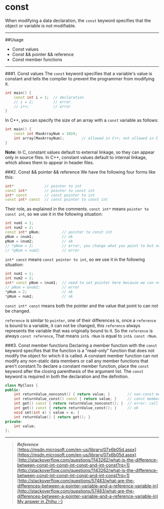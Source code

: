 const
=====
  When modifying a data declaration, the `const` keyword specifies that the object or variable is not modifiable.
___
##Usage
* Const values
* Const && pointer && reference
* Const member functions

___
###1. Const values
  The `const` keyword specifies that a variable's value is constant and tells the compiler to prevent the programmer from modifying it.<br>
```c++
int main() {
    const int i = 1;  // declaration
    // i = 2;         // error
    // i++;           // error
}
```
   In C++, you can specify the size of an array with a `const` variable as follows:<br>
```c++
int main() {
    const int MaxArrayNum = 1024;
    int array[MaxArrayNum];        // allowed in C++; not allowed in C  
}
```
  **Note:** In C, constant values default to external linkage, so they can appear only in source files. In C++, constant values default to internal linkage, which allows them to appear in header files.<br>
  
###2. Const && pointer && reference
  We have the following four forms like this:
```c++
int*              // pointer to int
const int*        // pointer to const int
int* const        // const pointer to int
const int* const  // const pointer to const int
```
  Their role, as explained in the comments. `const int*` means `pointer to const int`, so we use it in the following situation:
```c++
int num1 = 1;
int num2 = 2;
const int* pNum;          // pointer to const int
pNum = &num1;             // ok
pNum = &num2;             // ok
// *pNum = 2;             // error, you change what you point to but not the value that you point to
// *pNum = num2;          // error
```
  `int* const` means `const pointer to int`, so we use it in the following situation:
```c++
int num1 = 1;
int num2 = 2;
int* const pNum = &num1;  // need to set pointer here because we can not change it later
// pNum = &num2;          // error
*pNum = 2;                // ok
*pNum = num2;             // ok
```
  `const int* const` means both the pointer and the value that point to can not be changed.<br>
  
  `reference` is similar to `pointer`, one of their differences is, once a `reference` is bound to a variable, it can not be changed, this `reference` always represents the variable that was originally bound to it. So the `reference` is always `const reference`, That means `int& rNum` is equal to `int& const rNum`.
  
###3. Const member functions
Declaring a member function with the `const` keyword specifies that the function is a "read-only" function that does not modify the object for which it is called. A constant member function can not modify any non-static data members or call any member functions that aren't constant.To declare a constant member function, place the `const` keyword after the closing parenthesis of the argument list. The `const` keyword is required in both the declaration and the definition.<br>
```c++
class MyClass {
public:
    int returnValue_nonconst() { return value; }        // non-const member function
    int returnValue_const() const { return value; }     // const member function
    int get() const { return returnValue_nonconst(); }  // error: call non-const member function
    int get() const { return returnValue_const(); }     // ok
    void set(int x) { value = x; }
    int returnValue() { return get(); }
private:
    int value;
};
```
___
>***Reference***<br>
[https://msdn.microsoft.com/en-us/library/07x6b05d.aspx](https://msdn.microsoft.com/en-us/library/07x6b05d.aspx)<br>
[http://stackoverflow.com/questions/1143262/what-is-the-difference-between-const-int-const-int-const-and-int-const?rq=1](http://stackoverflow.com/questions/1143262/what-is-the-difference-between-const-int-const-int-const-and-int-const?rq=1)<br>
[http://stackoverflow.com/questions/57483/what-are-the-differences-between-a-pointer-variable-and-a-reference-variable-in](http://stackoverflow.com/questions/57483/what-are-the-differences-between-a-pointer-variable-and-a-reference-variable-in)<br>
[My answer in Zhihu :-)](https://www.zhihu.com/question/52468516/answer/130657574)
